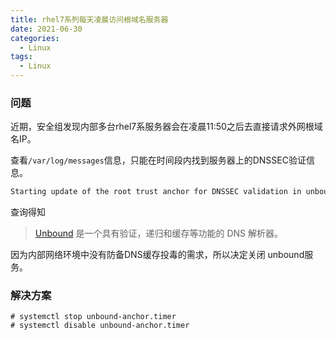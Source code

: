 ```yaml
---
title: rhel7系列每天凌晨访问根域名服务器
date: 2021-06-30
categories:
  - Linux
tags:
  - Linux
---
```


### 问题

近期，安全组发现内部多台rhel7系服务器会在凌晨11:50之后去直接请求外网根域名IP。

查看`/var/log/messages`信息，只能在时间段内找到服务器上的DNSSEC验证信息。

```bash
Starting update of the root trust anchor for DNSSEC validation in unbound...
```

查询得知

> [Unbound](https://unbound.net/) 是一个具有验证，递归和缓存等功能的 DNS 解析器。

因为内部网络环境中没有防备DNS缓存投毒的需求，所以决定关闭 unbound服务。

### 解决方案

```
# systemctl stop unbound-anchor.timer
# systemctl disable unbound-anchor.timer
```

